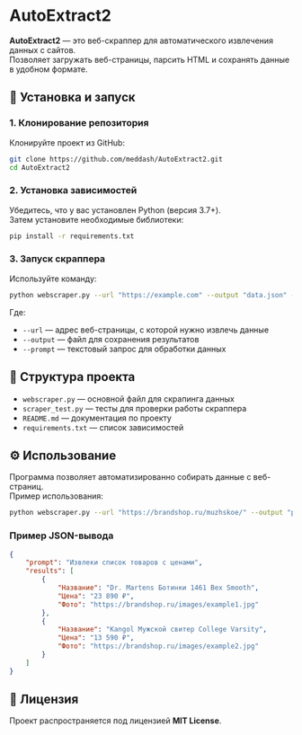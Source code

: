 # AutoExtract2

**AutoExtract2** — это веб-скраппер для автоматического извлечения данных с сайтов.  
Позволяет загружать веб-страницы, парсить HTML и сохранять данные в удобном формате.

## 🔧 Установка и запуск

### 1. Клонирование репозитория
Клонируйте проект из GitHub:
```bash
git clone https://github.com/meddash/AutoExtract2.git
cd AutoExtract2
```

### 2. Установка зависимостей
Убедитесь, что у вас установлен Python (версия 3.7+).  
Затем установите необходимые библиотеки:
```bash
pip install -r requirements.txt
```

### 3. Запуск скраппера
Используйте команду:
```bash
python webscraper.py --url "https://example.com" --output "data.json" --prompt "Извлеки все товары с ценами"
```
Где:
- `--url` — адрес веб-страницы, с которой нужно извлечь данные
- `--output` — файл для сохранения результатов
- `--prompt` — текстовый запрос для обработки данных

## 📌 Структура проекта

- `webscraper.py` — основной файл для скрапинга данных
- `scraper_test.py` — тесты для проверки работы скраппера
- `README.md` — документация по проекту
- `requirements.txt` — список зависимостей

## ⚙️ Использование

Программа позволяет автоматизированно собирать данные с веб-страниц.  
Пример использования:
```bash
python webscraper.py --url "https://brandshop.ru/muzhskoe/" --output "products.json" --prompt "Извлеки список товаров с ценами"
```

### Пример JSON-вывода
```json
{
    "prompt": "Извлеки список товаров с ценами",
    "results": [
        {
            "Название": "Dr. Martens Ботинки 1461 Bex Smooth",
            "Цена": "23 890 ₽",
            "Фото": "https://brandshop.ru/images/example1.jpg"
        },
        {
            "Название": "Kangol Мужской свитер College Varsity",
            "Цена": "13 590 ₽",
            "Фото": "https://brandshop.ru/images/example2.jpg"
        }
    ]
}
```


## 📄 Лицензия

Проект распространяется под лицензией **MIT License**.

